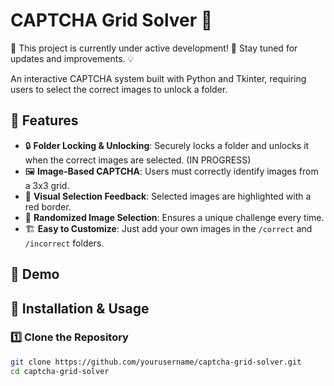 # CAPTCHA Grid Solver 🔐

🚧 This project is currently under active development! 🚀 Stay tuned for updates and improvements. 💡

An interactive CAPTCHA system built with Python and Tkinter, requiring users to select the correct images to unlock a folder.

## 📝 Features
- 🔒 **Folder Locking & Unlocking**: Securely locks a folder and unlocks it when the correct images are selected. (IN PROGRESS)
- 🖼️ **Image-Based CAPTCHA**: Users must correctly identify images from a 3x3 grid.
- 🎨 **Visual Selection Feedback**: Selected images are highlighted with a red border.
- 🎲 **Randomized Image Selection**: Ensures a unique challenge every time.
- 🏗️ **Easy to Customize**: Just add your own images in the `/correct` and `/incorrect` folders.

## 📸 Demo

## 🚀 Installation & Usage
### 1️⃣ Clone the Repository
```sh
git clone https://github.com/yourusername/captcha-grid-solver.git
cd captcha-grid-solver
